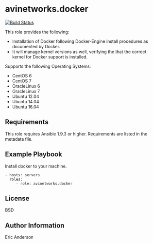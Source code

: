 # avinetworks.docker

[![Build Status](https://travis-ci.org/avinetworks/ansible-role-docker.svg?branch=master)](https://travis-ci.org/avinetworks/ansible-role-docker)

This role provides the following:
* Installation of Docker following Docker-Engine install procedures as documented by Docker.
* It will manage kernel versions as well, verifying the that the correct kernel for Docker support is installed.

Supports the following Operating Systems:
* CentOS 6
* CentOS 7
* OracleLinux 6
* OracleLinux 7
* Ubuntu 12.04
* Ubuntu 14.04
* Ubuntu 16.04

## Requirements

This role requires Ansible 1.9.3 or higher. Requirements are listed in the metadata file.

## Example Playbook

Install docker to your machine.

    - hosts: servers
      roles:
         - role: avinetworks.docker

## License

BSD

## Author Information

Eric Anderson
